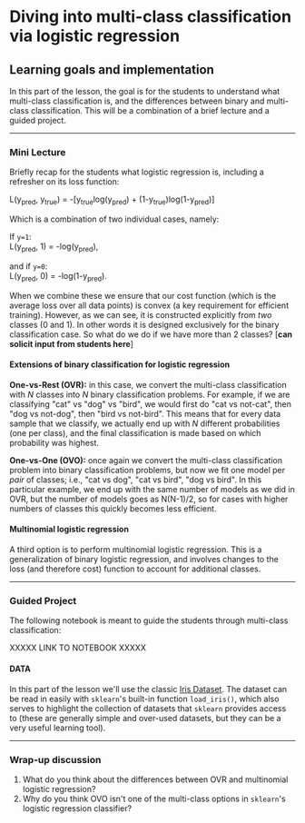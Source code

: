 # Diving into multi-class classification via logistic regression



## Learning goals and implementation
In this part of the lesson, the goal is for the students to understand what multi-class classification is, 
and the differences between binary and multi-class classification. This will be a combination of a brief lecture and a guided project.



---

### Mini Lecture
Briefly recap for the students what logistic regression is, including a refresher on its loss function:

L(y<sub>pred</sub>, y<sub>true</sub>) = -[y<sub>true</sub>log(y<sub>pred</sub>) + (1-y<sub>true</sub>)log(1-y<sub>pred</sub>)] 

Which is a combination of two individual cases, namely:

If `y=1`:  
L(y<sub>pred</sub>, 1) = -log(y<sub>pred</sub>), 

and if `y=0`:  
L(y<sub>pred</sub>, 0) = -log(1-y<sub>pred</sub>).

When we combine these we ensure that our cost function (which is the average loss over all data points) is convex (a key requirement for efficient training). 
However, as we can see, it is constructed explicitly from *two* classes (0 and 1). In other words it is designed exclusively for the binary classification case.
So what do we do if we have more than 2 classes? [**can solicit input from students here**]

#### Extensions of binary classification for logistic regression

**One-vs-Rest (OVR):** in this case, we convert the multi-class classification with *N* classes into *N* binary classification problems. 
For example, if we are classifying "cat" vs "dog" vs "bird", we would first do "cat vs not-cat", then "dog vs not-dog", then "bird vs not-bird". 
This means that for every data sample that we classify, we actually end up with *N* different probabilities (one per class), and the final classification is
made based on which probability was highest. 

**One-vs-One (OVO):** once again we convert the multi-class classification problem into binary classification problems, but now we fit one model per *pair* of classes;
i.e., "cat vs dog", "cat vs bird", "dog vs bird". In this particular example, we end up with the same number of models as we did in OVR, but the number of models goes as N(N-1)/2, 
so for cases with higher numbers of classes this quickly becomes less efficient.

#### Multinomial logistic regression

A third option is to perform multinomial logistic regression. This is a generalization of binary logistic regression, and involves changes to the 
loss (and therefore cost) function to account for additional classes. 


---

### Guided Project

The following notebook is meant to guide the students through multi-class classification:

XXXXX LINK TO NOTEBOOK XXXXX

#### DATA
In this part of the lesson we'll use the classic [Iris Dataset](https://archive.ics.uci.edu/ml/datasets/Iris/). The dataset 
can be read in easily with `sklearn`'s built-in function `load_iris()`, which also serves to highlight the collection of 
datasets that `sklearn` provides access to (these are generally simple and over-used datasets, but they can be a very useful learning tool).

---

### Wrap-up discussion
1. What do you think about the differences between OVR and multinomial logistic regression?
2. Why do you think OVO isn't one of the multi-class options in `sklearn`'s logistic regression classifier?
